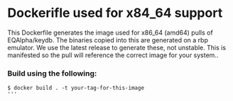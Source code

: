 # Dockerifle used for x84_64 support

This Dockerfile generates the image used for x86_64 (amd64) pulls of EQAlpha/keydb. The binaries copied into this are generated on a rbp emulator. We use the latest release to generate these, not unstable. This is manifested so the pull will reference the correct image for your system..

### Build using the following:
```
$ docker build . -t your-tag-for-this-image
'''

